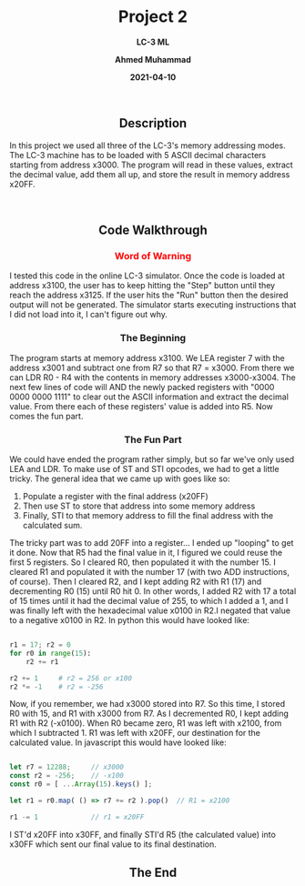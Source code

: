 <style>
    .centered {
        text-align: center;
    }

    .header {
        font-weight: bold;
    }

    .warning {
        color: red;
        font-weight: bold;
    }

</style>

<h1 class="centered header">Project 2</h1>
<p class="centered header">LC-3 ML</p>
<p class="centered header">Ahmed Muhammad</p>
<p class="centered header">2021-04-10</p>
<br>

<h2 class="centered header">Description</h2>
<p>
In this project we used all three of the LC-3's memory addressing modes. The LC-3 machine has to be loaded with 5 ASCII decimal characters starting from address x3000. The program will read in these values, extract the decimal value, add them all up, and store the result in memory address x20FF.
</p>

<br>
<h2 class="centered header">Code Walkthrough</h2>

<h3 class="centered warning">Word of Warning</h3>
<p>I tested this code in the online LC-3 simulator. Once the code is loaded at address x3100, the user has to keep hitting the "Step" button until they reach the address x3125. If the user hits the "Run" button then the desired output will not be generated. The simulator starts executing instructions that I did not load into it, I can't figure out why.  
</p>

<h3 class="centered header">The Beginning</h3>
<p>
The program starts at memory address x3100. We LEA register 7 with the address x3001 and subtract one from R7 so that R7 = x3000. From there we can LDR R0 - R4 with the contents in memory addresses x3000-x3004. The next few lines of code will AND the newly packed registers with "0000 0000 0000 1111" to clear out the ASCII information and extract the decimal value. From there each of these registers' value is added into R5. Now comes the fun part.</p>
<h3 class="centered header">The Fun Part</h3>
<p>
We could have ended the program rather simply, but so far we've only used LEA and LDR. To make use of ST and STI opcodes, we had to get a little tricky. The general idea that we came up with goes like so:

 <ol>
   <li>Populate a register with the final address (x20FF)</li>
   <li>Then use ST to store that address into some memory address</li>
   <li>Finally, STI to that memory address to fill the final address with the calculated sum.</li>
 </ol>

The tricky part was to add 20FF into a register... I ended up "looping" to get it done. Now that R5 had the final value in it, I figured we could reuse the first 5 registers. So I cleared R0, then populated it with the number 15. I cleared R1 and populated it with the number 17 (with two ADD instructions, of course). Then I cleared R2, and I kept adding R2 with R1 (17) and decrementing R0 (15) until R0 hit 0. In other words, I added R2 with 17 a total of 15 times until it had the decimal value of 255, to which I added a 1, and I was finally left with the hexadecimal value x0100 in R2.I negated that value to a negative x0100 in R2.  In python this would have looked like:

```python

r1 = 17; r2 = 0
for r0 in range(15):
    r2 += r1

r2 += 1     # r2 = 256 or x100
r2 *= -1    # r2 = -256
```

Now, if you remember, we had x3000 stored into R7. So this time, I stored R0 with 15, and R1 with x3000 from R7. As I decremented R0, I kept adding R1 with R2 (-x0100). When R0 became zero, R1 was left with x2100, from which I subtracted 1. R1 was left with x20FF, our destination for the calculated value. In javascript this would have looked like:
```javascript

let r7 = 12288;     // x3000
const r2 = -256;    // -x100
const r0 = [ ...Array(15).keys() ];

let r1 = r0.map( () => r7 += r2 ).pop()  // R1 = x2100

r1 -= 1             // r1 = x20FF

```

I ST'd x20FF into x30FF, and finally STI'd R5 (the calculated value) into x30FF which sent our final value to its final destination.
</p>

<h2 class="centered header">The End</h2>
